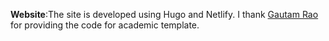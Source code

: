 
**Website**:The site is developed using Hugo and Netlify. I thank [Gautam Rao](https://scholar.harvard.edu/rao/home) for providing the code for academic template.
